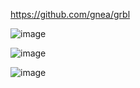 
https://github.com/gnea/grbl


![image](https://user-images.githubusercontent.com/29625147/204431949-13818df0-452d-4877-9d54-0ae2e40a74c1.png)

![image](https://user-images.githubusercontent.com/29625147/204432523-d0f6de94-2e94-477b-a4d7-b85e80e8cdd3.png)

![image](https://user-images.githubusercontent.com/29625147/204437948-868aae93-77e0-498b-85a1-bf6d248a2905.png)
